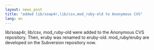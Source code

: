 ```yaml
---
layout: news_post
title: "added lib/soap4r,lib/csv,mod_ruby-old to Anonymous CVS"
lang: en
---
```


lib/soap4r, lib/csv, mod\_ruby-old were added to the Anonymous CVS
repository. Then, eruby was renamed to eruby-old. mod\_ruby/eruby are
developed on the Subversion repository now.

